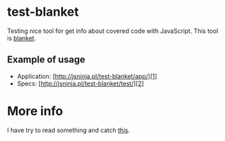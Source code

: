 # test-blanket

Testing nice tool for get info about covered code with JavaScript.
This tool is [blanket][0].

## Example of usage

* Application: [http://jsninja.pl/test-blanket/app/][1]
* Specs: [http://jsninja.pl/test-blanket/test/][2]

# More info

I have try to read something and catch [this][3].

[0]: http://blanketjs.org/
[1]: http://jsninja.pl/test-blanket/app/
[2]: http://jsninja.pl/test-blanket/test/
[3]: http://gregorsuttie.com/2013/03/18/code-coverage-for-your-javascript/
